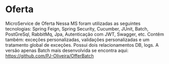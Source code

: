 # Oferta
 MicroService de Oferta
Nessa MS foram utilizadas as seguintes tecnologias: Spring Feign, Spring Security, Cucumber, JUnit, Batch, PostGreSql, RabbitMq, Jpa, Autenticação com JWT, Swagger, etc.
Contêm também: exceções personalizadas, validações personalizadas e um tratamento global de exceções. Possui dois relacionamentos DB, logs. 
A versão apenas Batch mais desenvolvida se encontra aqui: https://github.com/PJ-Oliveira/OfferBatch 
